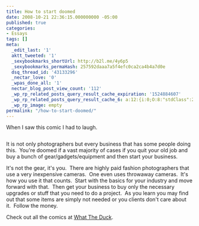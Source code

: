 ```yaml
---
title: How to start doomed
date: 2008-10-21 22:36:15.000000000 -05:00
published: true
categories:
- Essays
tags: []
meta:
  _edit_last: '1'
  aktt_tweeted: '1'
  _sexybookmarks_shortUrl: http://b2l.me/4y6p5
  _sexybookmarks_permaHash: 257592daaa7a5f4efc0ca2ca4b4a7d0e
  dsq_thread_id: '43133296'
  _nectar_love: '0'
  _wpas_done_all: '1'
  nectar_blog_post_view_count: '112'
  _wp_rp_related_posts_query_result_cache_expiration: '1524884607'
  _wp_rp_related_posts_query_result_cache_6: a:12:{i:0;O:8:"stdClass":2:{s:7:"post_id";s:4:"1321";s:5:"score";s:17:"58.94310421420184";}i:1;O:8:"stdClass":2:{s:7:"post_id";s:4:"1229";s:5:"score";s:17:"47.50707218868476";}i:2;O:8:"stdClass":2:{s:7:"post_id";s:3:"872";s:5:"score";s:17:"47.50707218868476";}i:3;O:8:"stdClass":2:{s:7:"post_id";s:4:"4550";s:5:"score";s:16:"43.9099039445598";}i:4;O:8:"stdClass":2:{s:7:"post_id";s:4:"1513";s:5:"score";s:18:"42.901902002293866";}i:5;O:8:"stdClass":2:{s:7:"post_id";s:4:"1027";s:5:"score";s:18:"42.901902002293866";}i:6;O:8:"stdClass":2:{s:7:"post_id";s:3:"713";s:5:"score";s:18:"42.901902002293866";}i:7;O:8:"stdClass":2:{s:7:"post_id";s:3:"664";s:5:"score";s:18:"42.901902002293866";}i:8;O:8:"stdClass":2:{s:7:"post_id";s:4:"1199";s:5:"score";s:17:"41.52954497991805";}i:9;O:8:"stdClass":2:{s:7:"post_id";s:3:"710";s:5:"score";s:17:"41.52954497991805";}i:10;O:8:"stdClass":2:{s:7:"post_id";s:3:"326";s:5:"score";s:17:"41.52954497991805";}i:11;O:8:"stdClass":2:{s:7:"post_id";s:4:"1363";s:5:"score";s:17:"40.71861476403739";}}
  _wp_rp_image: empty
permalink: "/how-to-start-doomed/"
---
```

When I saw this comic I had to laugh.
<p style="text-align: center;"><a href="http://www.whattheduck.net/" rel="nofollow"><img class="aligncenter size-medium wp-image-1191" title="wtd129" src="https://christopher-sherrod.blisslifepress.com/wp-content/uploads/sites/2/wtd129.jpg" alt="" / rel="nofollow"/></a>

It is not only photographers but every business that has some people doing this.  You're doomed if a vast majority of cases if you quit your old job and buy a bunch of gear/gadgets/equipment and then start your business.

It's not the gear, it's you.  There are highly paid fashion photographers that use a very inexpensive cameras.  One even uses throwaway cameras.  It's how you use it that counts.  Start with the basics for your industry and move forward with that.  Then get your business to buy only the necessary upgrades or stuff that you need to do a project.  As you learn you may find out that some items are simply not needed or you clients don't care about it.  Follow the money.

Check out all the comics at <a href="http://www.whattheduck.net" rel="nofollow">What The Duck</a>.
